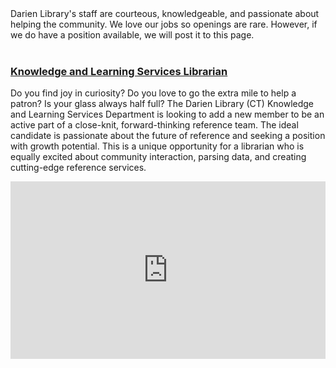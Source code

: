 <div class="row margin-bottom-30">
<div class="col-md-6">
	Darien Library's staff are courteous, knowledgeable, and passionate about helping the community. We love our jobs so openings are rare. However, if we do have a position available, we will post it to this page. 
<br />
<br />

### [Knowledge and Learning Services Librarian](/jobs-kls "Knowledge and Learning Services Librarian")
Do you find joy in curiosity? Do you love to go the extra mile to help a patron? Is your glass always half full? The Darien Library (CT) Knowledge and Learning Services Department is looking to add a new member to be an active part of a close-knit, forward-thinking reference team. The ideal candidate is passionate about the future of reference and seeking a position with growth potential. This is a unique opportunity for a librarian who is equally excited about community interaction, parsing data, and creating cutting-edge reference services. 

</div>
<div class="col-md-6">

<style>.embed-container { position: relative; padding-bottom: 56.25%; height: 0; overflow: hidden; max-width: 100%; } .embed-container iframe, .embed-container object, .embed-container embed { position: absolute; top: 0; left: 0; width: 100%; height: 100%; }</style><div class='embed-container'><iframe src='https://player.vimeo.com/video/168811222' frameborder='0' webkitAllowFullScreen mozallowfullscreen allowFullScreen></iframe></div>

</div>
</div>